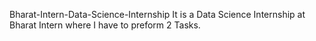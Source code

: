 Bharat-Intern-Data-Science-Internship
It is a Data Science Internship at Bharat Intern where I have to preform 2 Tasks.
